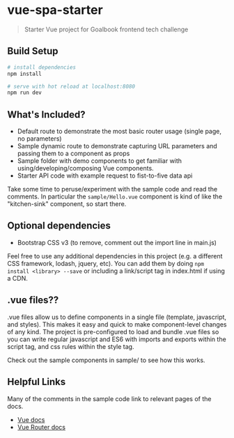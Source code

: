 # vue-spa-starter

> Starter Vue project for Goalbook frontend tech challenge

## Build Setup

``` bash
# install dependencies
npm install

# serve with hot reload at localhost:8080
npm run dev
```

## What's Included?
- Default route to demonstrate the most basic router usage (single page, no parameters)
- Sample dynamic route to demonstrate capturing URL parameters and passing them to a component as props
- Sample folder with demo components to get familiar with using/developing/composing Vue components.
- Starter API code with example request to fist-to-five data api

Take some time to peruse/experiment with the sample code and read the comments. In particular the `sample/Hello.vue` component is kind of like the "kitchen-sink" component, so start there.

## Optional dependencies
- Bootstrap CSS v3 (to remove, comment out the import line in main.js)

Feel free to use any additional dependencies in this project (e.g. a different CSS framework, lodash, jquery, etc). You can add them by doing `npm install <library> --save` or including a link/script tag in index.html if using a CDN.

## .vue files??
.vue files allow us to define components in a single file (template, javascript, and styles). This makes it easy and quick to make component-level changes of any kind. The project is pre-configured to load and bundle .vue files so you can write regular javascript and ES6 with imports and exports within the script tag, and css rules within the style tag.

Check out the sample components in sample/ to see how this works.

## Helpful Links
Many of the comments in the sample code link to relevant pages of the docs.

- [Vue docs](https://vuejs.org/v2/guide/)
- [Vue Router docs](http://router.vuejs.org/en/)
